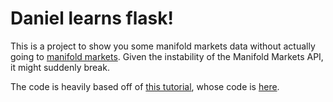# Daniel learns flask!

This is a project to show you some manifold markets data without actually going to [manifold markets](https://manifold.markets/home). Given the instability of the Manifold Markets API, it might suddenly break.

The code is heavily based off of [this tutorial](https://www.youtube.com/watch?v=jQjjqEjZK58), whose code is [here](https://github.com/gitdagray/python-course/tree/main/lesson23).
